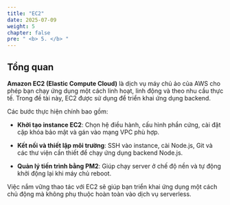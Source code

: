 ```yaml
---
title: "EC2"
date: 2025-07-09
weight: 5
chapter: false
pre: " <b> 5. </b> "
---
```


## Tổng quan

**Amazon EC2 (Elastic Compute Cloud)** là dịch vụ máy chủ ảo của AWS cho phép bạn chạy ứng dụng một cách linh hoạt, linh động và theo nhu cầu thực tế. Trong đề tài này, EC2 được sử dụng để triển khai ứng dụng backend.

Các bước thực hiện chính bao gồm:

- **Khởi tạo instance EC2**: Chọn hệ điều hành, cấu hình phần cứng, cài đặt cặp khóa bảo mật và gán vào mạng VPC phù hợp.

- **Kết nối và thiết lập môi trường**: SSH vào instance, cài Node.js, Git và các thư viện cần thiết để chạy ứng dụng backend Node.js.

- **Quản lý tiến trình bằng PM2**: Giúp chạy server ở chế độ nền và tự động khởi động lại khi máy chủ reboot.

Việc nắm vững thao tác với EC2 sẽ giúp bạn triển khai ứng dụng một cách chủ động mà không phụ thuộc hoàn toàn vào dịch vụ serverless.
